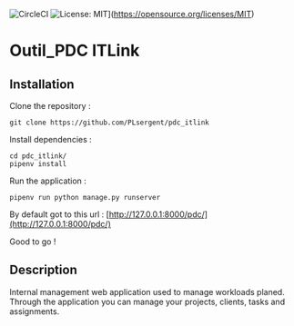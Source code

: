 ![CircleCI](https://circleci.com/gh/PLsergent/pdc_itlink/tree/master.svg?style=shield&circle-token=c11bd2d91f03487614b7310d8552680f5a0aec6d)
![License: MIT](https://img.shields.io/badge/License-MIT-yellow.svg)](https://opensource.org/licenses/MIT)

# Outil\_PDC ITLink

## Installation

Clone the repository :

```text
git clone https://github.com/PLsergent/pdc_itlink
```

Install dependencies :

```text
cd pdc_itlink/
pipenv install
```

Run the application :

```text
pipenv run python manage.py runserver
```

By default got to this url : [http://127.0.0.1:8000/pdc/](http://127.0.0.1:8000/pdc/)

Good to go !

## Description

Internal management web application used to manage workloads planed. Through the application you can manage your projects, clients, tasks and assignments.

